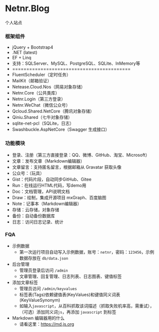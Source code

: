 # Netnr.Blog
个人站点

### 框架组件
- jQuery + Bootstrap4
- .NET (latest)
- EF + Linq
- 支持：SQLServer、MySQL、PostgreSQL、SQLite、InMemory等
- ==========================================
- FluentScheduler（定时任务）
- MailKit（邮箱验证）
- Netease.Cloud.Nos（网易对象存储）
- Netnr.Core（公共类库）
- Netnr.Login（第三方登录）
- Netnr.WeChat（微信公众号）
- Qcloud.Shared.NetCore（腾讯对象存储）
- Qiniu.Shared（七牛对象存储）
- sqlite-net-pcl（SQLite，日志）
- Swashbuckle.AspNetCore（Swagger 生成接口）

### 功能模块
- 登录、注册（第三方直接登录：QQ、微博、GitHub、淘宝、Microsoft）
- 文章：发布文章（Markdown编辑器）
- 文章留言：支持匿名留言，根据邮箱从 Gravatar 获取头像
- 公众号：（玩具）
- Gist：代码片段，自动同步GitHub、Gitee
- Run：在线运行HTML代码，写demo用
- Doc：文档管理，API说明文档
- Draw：绘制，集成开源项目 mxGraph、百度脑图
- Note：记事本（Markdown编辑器）
- 存储：云存储，对象存储
- 备份：自动备份数据库
- 日志：访问日志记录、统计

### FQA
- 示例数据  
  - 第一次运行项目自动写入示例数据，账号：`netnr`，密码：`123456`，示例数据存放在 `db/data.json`
- 后台管理
  - 管理员登录后访问 `/admin`
  - 文章管理、回复管理、日志列表、日志图表、键值标签
- 添加文章标签
  - 管理员访问 `/admin/keyvalues`
  - 标签表(Tags)依赖键值表(KeyValues)和键值同义词表(KeyValueSynonym)
  - 如输入`javascript`，从百科抓取该词描述（抓取失败机率高，需重试），（可选）添加同义词`js`，再添加 `javascript` 到标签
- Markdown 编辑器用的什么
  - 请看这里：<https://md.js.org>